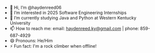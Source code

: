 - 👋 Hi, I’m @haydenreed06
- 👀 I’m interested in 2025 Software Engineering Internships
- 🌱 I’m currently studying Java and Python at Western Kentucky University
- 📫 How to reach me: email: haydenreed.ky@gmail.com | phone: 859-687-4929
- 😄 Pronouns: He/Him
- ⚡ Fun fact: I'm a rock climber when offline!

<!---
haydenreed06/haydenreed06 is a ✨ special ✨ repository because its `README.md` (this file) appears on your GitHub profile.
You can click the Preview link to take a look at your changes.
--->
